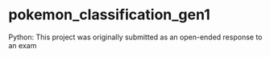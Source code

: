 # pokemon_classification_gen1
 Python: This project was originally submitted as an open-ended response to an exam
